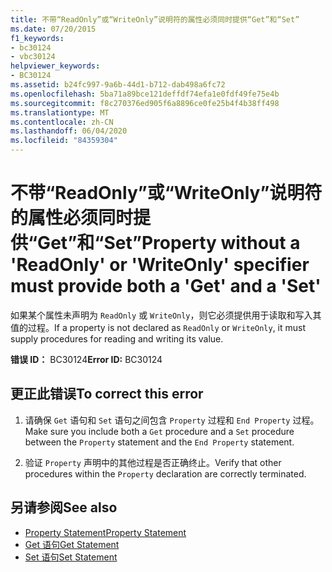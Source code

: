 ```yaml
---
title: 不带“ReadOnly”或“WriteOnly”说明符的属性必须同时提供“Get”和“Set”
ms.date: 07/20/2015
f1_keywords:
- bc30124
- vbc30124
helpviewer_keywords:
- BC30124
ms.assetid: b24fc997-9a6b-44d1-b712-dab498a6fc72
ms.openlocfilehash: 5ba71a89bce121deffdf74efa1e0fdf49fe75e4b
ms.sourcegitcommit: f8c270376ed905f6a8896ce0fe25b4f4b38ff498
ms.translationtype: MT
ms.contentlocale: zh-CN
ms.lasthandoff: 06/04/2020
ms.locfileid: "84359304"
---
```

# <a name="property-without-a-readonly-or-writeonly-specifier-must-provide-both-a-get-and-a-set"></a><span data-ttu-id="7e7ee-102">不带“ReadOnly”或“WriteOnly”说明符的属性必须同时提供“Get”和“Set”</span><span class="sxs-lookup"><span data-stu-id="7e7ee-102">Property without a 'ReadOnly' or 'WriteOnly' specifier must provide both a 'Get' and a 'Set'</span></span>
<span data-ttu-id="7e7ee-103">如果某个属性未声明为 `ReadOnly` 或 `WriteOnly`，则它必须提供用于读取和写入其值的过程。</span><span class="sxs-lookup"><span data-stu-id="7e7ee-103">If a property is not declared as `ReadOnly` or `WriteOnly`, it must supply procedures for reading and writing its value.</span></span>  
  
 <span data-ttu-id="7e7ee-104">**错误 ID：** BC30124</span><span class="sxs-lookup"><span data-stu-id="7e7ee-104">**Error ID:** BC30124</span></span>  
  
## <a name="to-correct-this-error"></a><span data-ttu-id="7e7ee-105">更正此错误</span><span class="sxs-lookup"><span data-stu-id="7e7ee-105">To correct this error</span></span>  
  
1. <span data-ttu-id="7e7ee-106">请确保 `Get` 语句和 `Set` 语句之间包含 `Property` 过程和 `End Property` 过程。</span><span class="sxs-lookup"><span data-stu-id="7e7ee-106">Make sure you include both a `Get` procedure and a `Set` procedure between the `Property` statement and the `End Property` statement.</span></span>  
  
2. <span data-ttu-id="7e7ee-107">验证 `Property` 声明中的其他过程是否正确终止。</span><span class="sxs-lookup"><span data-stu-id="7e7ee-107">Verify that other procedures within the `Property` declaration are correctly terminated.</span></span>  
  
## <a name="see-also"></a><span data-ttu-id="7e7ee-108">另请参阅</span><span class="sxs-lookup"><span data-stu-id="7e7ee-108">See also</span></span>

- [<span data-ttu-id="7e7ee-109">Property Statement</span><span class="sxs-lookup"><span data-stu-id="7e7ee-109">Property Statement</span></span>](../language-reference/statements/property-statement.md)
- [<span data-ttu-id="7e7ee-110">Get 语句</span><span class="sxs-lookup"><span data-stu-id="7e7ee-110">Get Statement</span></span>](../language-reference/statements/get-statement.md)
- [<span data-ttu-id="7e7ee-111">Set 语句</span><span class="sxs-lookup"><span data-stu-id="7e7ee-111">Set Statement</span></span>](../language-reference/statements/set-statement.md)
